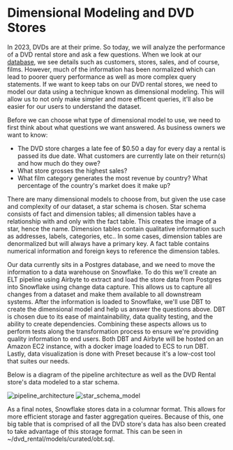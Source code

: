 # Dimensional Modeling and DVD Stores

In 2023, DVDs are at their prime. So today, we will analyze the performance of a DVD rental store and ask a few questions. When we look at our [database](https://github.com/jhill00/DataEng_DVDRentals/blob/main/database/dvdrental-ER_diragram-original.pdf), we see details such as customers, stores, sales, and of course, films. However, much of the information has been normalized which can lead to poorer query performance as well as more complex query statements. If we want to keep tabs on our DVD rental stores, we need to model our data using a technique known as dimensional modeling. This will allow us to not only make simpler and more efficent queries, it'll also be easier for our users to understand the dataset.

Before we can choose what type of dimensional model to use, we need to first think about what questions we want answered. As business owners we want to know:
- The DVD store charges a late fee of $0.50 a day for every day a rental is passed its due date. What customers are currently late on their return(s) and how much do they owe?
- What store grosses the highest sales?
- What film category generates the most revenue by country? What percentage of the country's market does it make up?

There are many dimensional models to choose from, but given the use case and complexity of our dataset, a star schema is chosen. Star schema consists of fact and dimension tables; all dimension tables have a relationship with and only with the fact table. This creates the image of a star, hence the name. Dimension tables contain qualitative information such as addresses, labels, categories, etc.. In some cases, dimension tables are denormalized but will always have a primary key. A fact table contains numerical information and foreign keys to reference the dimension tables.

Our data currently sits in a Postgres database, and we need to move the information to a data warehouse on Snowflake. To do this we'll create an ELT pipeline using Airbyte to extract and load the store data from Postgres into Snowflake using change data capture. This allows us to capture all changes from a dataset and make them available to all downstream systems. After the information is loaded to Snowflake, we'll use DBT to create the dimensional model and help us answer the questions above. DBT is chosen due to its ease of maintainability, data quality testing, and the ability to create dependencies. Combining these aspects allows us to perform tests along the transformation process to ensure we're providing quality information to end users. Both DBT and Airbyte will be hosted on an Amazon EC2 instance, with a docker image loaded to ECS to run DBT. Lastly, data visualization is done with Preset because it's a low-cost tool that suites our needs.

Below is a diagram of the pipeline architecture as well as the DVD Rental store's data modeled to a star schema.

![pipeline_architecture](https://github.com/jhill00/DataEng_DVDRentals/blob/main/architecture/pipeline_architecture.png)
![star_schema_model](https://github.com/jhill00/DataEng_DVDRentals/blob/main/architecture/ER_Diagram-dvd_rentals.png)

As a final notes, Snowflake stores data in a columnar format. This allows for more efficient storage and faster aggregation queires. Because of this, one big table that is comprised of all the DVD store's data has also been created to take advantage of this storage format. This can be seen in ~/dvd_rental/models/curated/obt.sql.